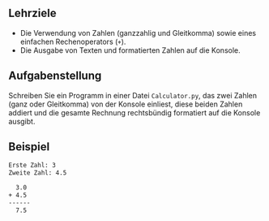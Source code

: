 ## Lehrziele

- Die Verwendung von Zahlen (ganzzahlig und Gleitkomma) sowie eines einfachen Rechenoperators (`+`).
- Die Ausgabe von Texten und formatierten Zahlen auf die Konsole.

## Aufgabenstellung

Schreiben Sie ein Programm in einer Datei `Calculator.py`, das zwei Zahlen (ganz oder Gleitkomma) von der Konsole einliest, diese beiden Zahlen addiert und die gesamte Rechnung rechtsbündig formatiert auf die Konsole ausgibt.

## Beispiel

```bash
Erste Zahl: 3
Zweite Zahl: 4.5

  3.0
+ 4.5
------
  7.5
```
